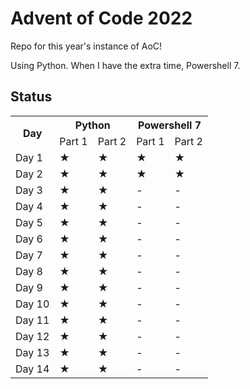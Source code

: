 # Advent of Code 2022
Repo for this year's instance of AoC!

Using Python. When I have the extra time, Powershell 7.

## Status
<table>
    <tr>
        <th rowspan=2>Day</th>
        <th colspan=2>Python</th>
        <th colspan=2>Powershell 7</th>
    </tr>
    <tr>
        <td> Part 1 </td>
        <td> Part 2 </td>
        <td> Part 1 </td>
        <td> Part 2 </td>
    </tr>
    <tr>
        <td> Day 1 </td>
        <td> ★ </td>
        <td> ★ </td>
        <td> ★ </td>
        <td> ★ </td>
    </tr>
    <tr>
        <td> Day 2 </td>
        <td> ★ </td>
        <td> ★ </td>
        <td> ★ </td>
        <td> ★ </td>
    </tr>
    <tr>
        <td> Day 3 </td>
        <td> ★ </td>
        <td> ★ </td>
        <td> - </td>
        <td> - </td>
    </tr>
    <tr>
        <td> Day 4 </td>
        <td> ★ </td>
        <td> ★ </td>
        <td> - </td>
        <td> - </td>
    </tr>
    <tr>
        <td> Day 5 </td>
        <td> ★ </td>
        <td> ★ </td>
        <td> - </td>
        <td> - </td>
    </tr>
    <tr>
        <td> Day 6 </td>
        <td> ★ </td>
        <td> ★ </td>
        <td> - </td>
        <td> - </td>
    </tr>
    <tr>
        <td> Day 7 </td>
        <td> ★ </td>
        <td> ★ </td>
        <td> - </td>
        <td> - </td>
    </tr>
    <tr>
        <td> Day 8 </td>
        <td> ★ </td>
        <td> ★ </td>
        <td> - </td>
        <td> - </td>
    </tr>
    <tr>
        <td> Day 9 </td>
        <td> ★ </td>
        <td> ★ </td>
        <td> - </td>
        <td> - </td>
    </tr>
    <tr>
        <td> Day 10 </td>
        <td> ★ </td>
        <td> ★ </td>
        <td> - </td>
        <td> - </td>
    </tr>
    <tr>
        <td> Day 11 </td>
        <td> ★ </td>
        <td> ★ </td>
        <td> - </td>
        <td> - </td>
    </tr>
    <tr>
        <td> Day 12 </td>
        <td> ★ </td>
        <td> ★ </td>
        <td> - </td>
        <td> - </td>
    </tr>
    <tr>
        <td> Day 13 </td>
        <td> ★ </td>
        <td> ★ </td>
        <td> - </td>
        <td> - </td>
    </tr>
    <tr>
        <td> Day 14 </td>
        <td> ★ </td>
        <td> ★ </td>
        <td> - </td>
        <td> - </td>
    </tr>
</table>